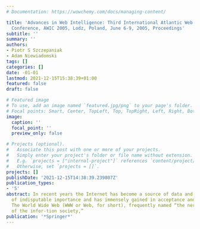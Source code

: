 ```yaml
---
# Documentation: https://wowchemy.com/docs/managing-content/

title: 'Advances in Web Intelligence: Third International Atlantic Web Intelligence
  Conference, AWIC 2005, Lodz, Poland, June 6-9, 2005, Proceedings'
subtitle: ''
summary: ''
authors:
- Piotr S Szczepaniak
- Adam Niewiadomski
tags: []
categories: []
date: -01-01
lastmod: 2021-12-15T15:38:39+01:00
featured: false
draft: false

# Featured image
# To use, add an image named `featured.jpg/png` to your page's folder.
# Focal points: Smart, Center, TopLeft, Top, TopRight, Left, Right, BottomLeft, Bottom, BottomRight.
image:
  caption: ''
  focal_point: ''
  preview_only: false

# Projects (optional).
#   Associate this post with one or more of your projects.
#   Simply enter your project's folder or file name without extension.
#   E.g. `projects = ["internal-project"]` references `content/project/deep-learning/index.md`.
#   Otherwise, set `projects = []`.
projects: []
publishDate: '2021-12-15T14:38:39.239807Z'
publication_types:
- '5'
abstract: In recent years the Internet has become a source of data and information
  of indisputable importance and has immensely gained in acceptance and popularity.
  The World Wide Web (WWW or Web, for short), frequently named “the nervous system
  of the infor-tion society,”
publication: '*Springer*'
---
```

